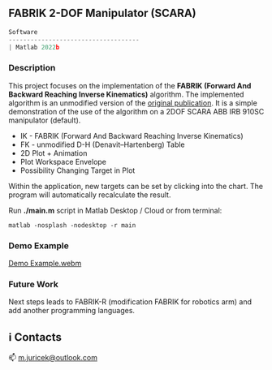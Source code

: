 ## FABRIK 2-DOF Manipulator (SCARA)

```javascript
Software
------------------------------------
| Matlab 2022b
```

### Description

This project focuses on the implementation of the **FABRIK (Forward And Backward Reaching Inverse Kinematics)** algorithm. The implemented algorithm is an unmodified version of the [original publication](https://doi.org/10.1016/j.gmod.2011.05.003). It is a simple demonstration of the use of the algorithm on a 2DOF SCARA ABB IRB 910SC manipulator (default).

* IK - FABRIK (Forward And Backward Reaching Inverse Kinematics)
* FK - unmodified D-H (Denavit–Hartenberg) Table
* 2D Plot + Animation
* Plot Workspace Envelope
* Possibility Changing Target in Plot 

Within the application, new targets can be set by clicking into the chart. The program will automatically recalculate the result.

Run **./main.m** script in Matlab Desktop / Cloud or from terminal: 

```console
matlab -nosplash -nodesktop -r main
```

### Demo Example

[Demo Example.webm](https://user-images.githubusercontent.com/54715463/206244516-66396223-90b3-49d5-9f85-70da7663866e.webm)

### Future Work

Next steps leads to FABRIK-R (modification FABRIK for robotics arm) and add another programming languages. 

## :information_source: Contacts

:mailbox: m.juricek@outlook.com
